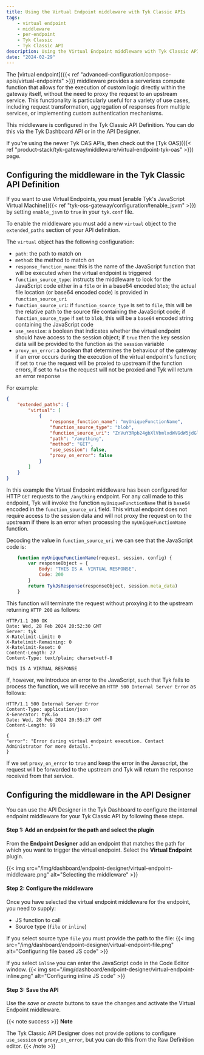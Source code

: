 ```yaml
---
title: Using the Virtual Endpoint middleware with Tyk Classic APIs
tags:
    - virtual endpoint
    - middleware
    - per-endpoint
    - Tyk Classic
    - Tyk Classic API
description: Using the Virtual Endpoint middleware with Tyk Classic APIs
date: "2024-02-29"
---
```


The [virtual endpoint]({{< ref "advanced-configuration/compose-apis/virtual-endpoints" >}}) middleware provides a serverless compute function that allows for the execution of custom logic directly within the gateway itself, without the need to proxy the request to an upstream service. This functionality is particularly useful for a variety of use cases, including request transformation, aggregation of responses from multiple services, or implementing custom authentication mechanisms.

This middleware is configured in the Tyk Classic API Definition. You can do this via the Tyk Dashboard API or in the API Designer.

If you're using the newer Tyk OAS APIs, then check out the [Tyk OAS]({{< ref "product-stack/tyk-gateway/middleware/virtual-endpoint-tyk-oas" >}}) page.

## Configuring the middleware in the Tyk Classic API Definition

If you want to use Virtual Endpoints, you must [enable Tyk's JavaScript Virtual Machine]({{< ref "tyk-oss-gateway/configuration#enable_jsvm" >}}) by setting `enable_jsvm` to `true` in your `tyk.conf` file.

To enable the middleware you must add a new `virtual` object to the `extended_paths` section of your API definition.

The `virtual` object has the following configuration:

- `path`: the path to match on
- `method`: the method to match on
- `response_function_name`: this is the name of the JavaScript function that will be executed when the virtual endpoint is triggered
- `function_source_type`: instructs the middleware to look for the JavaScript code either in a `file` or in a base64 encoded `blob`; the actual file location (or base64 encoded code) is provided in `function_source_uri`
- `function_source_uri`: if `function_source_type` is set to `file`, this will be the relative path to the source file containing the JavaScript code; if `function_source_type` if set to `blob`, this will be a `base64` encoded string containing the JavaScript code
- `use_session`: a boolean that indicates whether the virtual endpoint should have access to the session object; if `true` then the key session data will be provided to the function as the `session` variable
- `proxy_on_error`: a boolean that determines the behaviour of the gateway if an error occurs during the execution of the virtual endpoint's function; if set to `true` the request will be proxied to upstream if the function errors, if set to `false` the request will not be proxied and Tyk will return an error response

For example:

```json  {linenos=true, linenostart=1}
{
    "extended_paths": {
        "virtual": [
            {
                "response_function_name": "myUniqueFunctionName",
                "function_source_type": "blob",
                "function_source_uri": "ZnVuY3Rpb24gbXlVbmlxdWVGdW5jdGlvbk5hbWUocmVxdWVzdCwgc2Vzc2lvbiwgY29uZmlnKSB7CiAgdmFyIHJlc3BvbnNlT2JqZWN0ID0geyAKICAgIEJvZHk6ICJUSElTIElTIEEgIFZJUlRVQUwgUkVTUE9OU0UiLCAKICAgIENvZGU6IDIwMCAKICB9CiAgcmV0dXJuIFR5a0pzUmVzcG9uc2UocmVzcG9uc2VPYmplY3QsIHNlc3Npb24ubWV0YV9kYXRhKQp9",
                "path": "/anything",
                "method": "GET",
                "use_session": false,
                "proxy_on_error": false
            }
        ]
    }
}
```

In this example the Virtual Endpoint middleware has been configured for HTTP `GET` requests to the `/anything` endpoint. For any call made to this endpoint, Tyk will invoke the function `myUniqueFunctionName` that is `base64` encoded in the `function_source_uri` field. This virtual endpoint does not require access to the session data and will not proxy the request on to the upstream if there is an error when processing the `myUniqueFunctionName` function.

Decoding the value in `function_source_uri` we can see that the JavaScript code is:

```js {linenos=true, linenostart=1}
    function myUniqueFunctionName(request, session, config) {
        var responseObject = { 
            Body: "THIS IS A  VIRTUAL RESPONSE", 
            Code: 200 
        }
        return TykJsResponse(responseObject, session.meta_data)
    }
```

This function will terminate the request without proxying it to the upstream returning `HTTP 200` as follows:

```http {linenos=true, linenostart=1}
HTTP/1.1 200 OK
Date: Wed, 28 Feb 2024 20:52:30 GMT
Server: tyk
X-Ratelimit-Limit: 0
X-Ratelimit-Remaining: 0
X-Ratelimit-Reset: 0
Content-Length: 27
Content-Type: text/plain; charset=utf-8
 
THIS IS A VIRTUAL RESPONSE
```

If, however, we introduce an error to the JavaScript, such that Tyk fails to process the function, we will receive an `HTTP 500 Internal Server Error` as follows:

```http {linenos=true, linenostart=1}
HTTP/1.1 500 Internal Server Error
Content-Type: application/json
X-Generator: tyk.io
Date: Wed, 28 Feb 2024 20:55:27 GMT
Content-Length: 99
 
{
"error": "Error during virtual endpoint execution. Contact Administrator for more details."
}
```

If we set `proxy_on_error` to `true` and keep the error in the Javascript, the request will be forwarded to the upstream and Tyk will return the response received from that service.

## Configuring the middleware in the API Designer

You can use the API Designer in the Tyk Dashboard to configure the internal endpoint middleware for your Tyk Classic API by following these steps.

#### Step 1: Add an endpoint for the path and select the plugin

From the **Endpoint Designer** add an endpoint that matches the path for which you want to trigger the virtual endpoint. Select the **Virtual Endpoint** plugin.

{{< img src="/img/dashboard/endpoint-designer/virtual-endpoint-middleware.png" alt="Selecting the middleware" >}}

#### Step 2: Configure the middleware

Once you have selected the virtual endpoint middleware for the endpoint, you need to supply:

- JS function to call
- Source type (`file` or `inline`)

If you select source type `file` you must provide the path to the file: {{< img src="/img/dashboard/endpoint-designer/virtual-endpoint-file.png" alt="Configuring file based JS code" >}}

If you select `inline` you can enter the JavaScript code in the Code Editor window. {{< img src="/img/dashboard/endpoint-designer/virtual-endpoint-inline.png" alt="Configuring inline JS code" >}}

#### Step 3: Save the API

Use the *save* or *create* buttons to save the changes and activate the Virtual Endpoint middleware.

{{< note success >}} **Note**

The Tyk Classic API Designer does not provide options to configure `use_session` or `proxy_on_error`, but you can do this from the Raw Definition editor. {{< /note >}}
